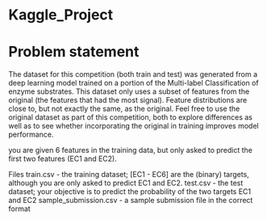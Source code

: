 # Kaggle_Project

# Problem statement
The dataset for this competition (both train and test) was generated from a deep learning model trained on a portion of the Multi-label Classification of enzyme substrates. This dataset only uses a subset of features from the original (the features that had the most signal). Feature distributions are close to, but not exactly the same, as the original. Feel free to use the original dataset as part of this competition, both to explore differences as well as to see whether incorporating the original in training improves model performance.

 you are given 6 features in the training data, but only asked to predict the first two features (EC1 and EC2).
 
Files
train.csv - the training dataset; [EC1 - EC6] are the (binary) targets, although you are only asked to predict EC1 and EC2.
test.csv - the test dataset; your objective is to predict the probability of the two targets EC1 and EC2
sample_submission.csv - a sample submission file in the correct format
